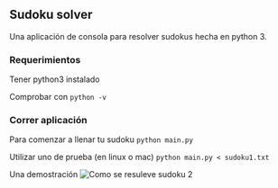 ## Sudoku solver

Una aplicación de consola para resolver sudokus hecha en python 3.

### Requerimientos

Tener python3 instalado

Comprobar con `python -v`

### Correr aplicación

Para comenzar a llenar tu sudoku
```python main.py```

Utilizar uno de prueba (en linux o mac)
```python main.py < sudoku1.txt```

Una demostración
![Como se resuleve sudoku 2](https://raw.githubusercontent.com/OscarUrielCZ/sudokusolver/master/assets/sudoku2.png)
